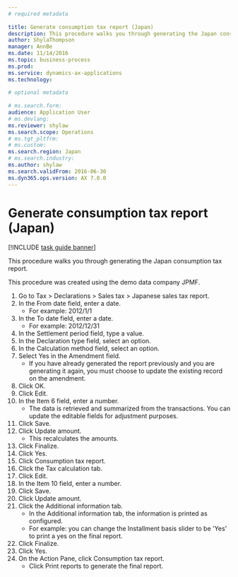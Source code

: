 ```yaml
--- 
# required metadata 
 
title: Generate consumption tax report (Japan)
description: This procedure walks you through generating the Japan consumption tax report. 
author: ShylaThompson
manager: AnnBe 
ms.date: 11/14/2016
ms.topic: business-process 
ms.prod:  
ms.service: dynamics-ax-applications 
ms.technology:  
 
# optional metadata 
 
# ms.search.form:   
audience: Application User 
# ms.devlang:  
ms.reviewer: shylaw
ms.search.scope: Operations 
# ms.tgt_pltfrm:  
# ms.custom:  
ms.search.region: Japan
# ms.search.industry: 
ms.author: shylaw
ms.search.validFrom: 2016-06-30 
ms.dyn365.ops.version: AX 7.0.0 
---
```

# Generate consumption tax report (Japan)

[!INCLUDE [task guide banner](../../includes/task-guide-banner.md)]

This procedure walks you through generating the Japan consumption tax report.



This procedure was created using the demo data company JPMF.





1. Go to Tax > Declarations > Sales tax > Japanese sales tax report.
2. In the From date field, enter a date.
    * For example: 2012/1/1  
3. In the To date field, enter a date.
    * For example: 2012/12/31  
4. In the Settlement period field, type a value.
5. In the Declaration type field, select an option.
6. In the Calculation method field, select an option.
7. Select Yes in the Amendment field.
    * If you have already generated the report previously and you are generating it again, you must choose to update the existing record on the amendment.  
8. Click OK.
9. Click Edit.
10. In the Item 6 field, enter a number.
    * The data is retrieved and summarized from the transactions. You can update the editable fields for adjustment purposes.  
11. Click Save.
12. Click Update amount.
    * This recalculates the amounts.  
13. Click Finalize.
14. Click Yes.
15. Click Consumption tax report.
16. Click the Tax calculation tab.
17. Click Edit.
18. In the Item 10 field, enter a number.
19. Click Save.
20. Click Update amount.
21. Click the Additional information tab.
    * In the Additional information tab, the information is printed as configured.  
    * For example: you can change the Installment basis slider to be 'Yes' to print a yes on the final report.  
22. Click Finalize.
23. Click Yes.
24. On the Action Pane, click Consumption tax report.
    * Click Print reports to generate the final report.  

